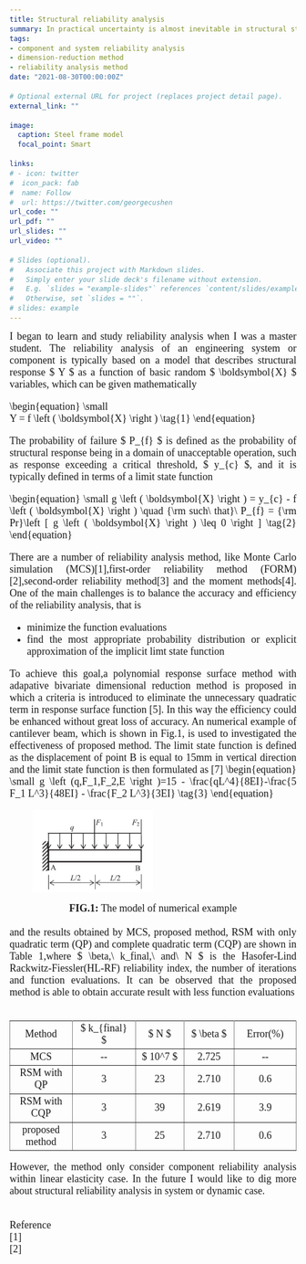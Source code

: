 ```yaml
---
title: Structural reliability analysis
summary: In practical uncertainty is almost inevitable in structural stiffness and external load, and balancing the efficiency and accuracy of reliability analysis method is still challenging and attractive.
tags:
- component and system reliability analysis
- dimension-reduction method
- reliability analysis method
date: "2021-08-30T00:00:00Z"

# Optional external URL for project (replaces project detail page).
external_link: ""

image:
  caption: Steel frame model
  focal_point: Smart

links:
# - icon: twitter
#  icon_pack: fab
#  name: Follow
#  url: https://twitter.com/georgecushen
url_code: ""
url_pdf: ""
url_slides: ""
url_video: ""

# Slides (optional).
#   Associate this project with Markdown slides.
#   Simply enter your slide deck's filename without extension.
#   E.g. `slides = "example-slides"` references `content/slides/example-slides.md`.
#   Otherwise, set `slides = ""`.
# slides: example
---
```

<font size="4" font face = "Times New Roman">
<DIV align="justify">
  I began to learn and study reliability analysis when I was a master student. The reliability analysis of an engineering system or component is typically based on a model that describes structural response $ Y $ as a function of basic random $ \boldsymbol{X} $ variables, which can be given mathematically
  
  \begin{equation} \small  
  Y = f \left ( \boldsymbol{X} \right )
  \tag{1}
  \end{equation}
  
  The probability of failure $ P_{f} $ is defined as the probability of structural response being in a domain of unacceptable operation, such as response exceeding a critical threshold, $ y_{c} $, and it is typically defined in terms of a limit state function

  \begin{equation} \small
  g \left ( \boldsymbol{X} \right ) = y_{c} - f \left ( \boldsymbol{X} \right ) \quad
  {\rm such\ that}\ P_{f} = {\rm Pr}\left [ g \left ( \boldsymbol{X} \right ) \leq 0 \right ]
  \tag{2}
  \end{equation}
  
  There are a number of reliability analysis method, like Monte Carlo simulation (MCS)[1],first-order reliability method (FORM)[2],second-order reliability method[3] and the moment methods[4]. One of the main challenges is to balance the accuracy and efficiency of the reliability analysis, that is
  <ul>
    <li> minimize the function evaluations </li>
    <li> find the most appropriate probability distribution or explicit approximation of the implicit limt state function </li>
  </ul>
  To achieve this goal,a polynomial response surface method with adapative bivariate dimensional reduction method is proposed in which a criteria is introduced to eliminate the unnecessary quadratic term in response surface function [5]. In this way the efficiency could be enhanced without great loss of accuracy. An numerical example of cantilever beam, which is shown in Fig.1, is used to investigated the effectiveness of proposed method. The limit state function is defined as the displacement of point B is equal to 15mm in vertical direction and the limit state function is then formulated  as [7]
  \begin{equation} \small
  g \left (q,F_1,F_2,E \right )=15 - \frac{qL^4}{8EI}-\frac{5 F_1 L^3}{48EI} - \frac{F_2 L^3}{3EI}
  \tag{3}
  \end{equation}

  <figure class="half" style="display:flex; align-items: flex-end">
    <img src="reliability-2.jpg" style ="width: 50%; height: 50%"> 
  </figure>
  <DIV align="CENTER">
    <b>FIG.1:</b> The model of numerical example
  </DIV>
  <br/>
  and the results obtained by MCS, proposed method, RSM with only quadratic term (QP) and complete quadratic term (CQP) are shown in Table 1,where $ \beta,\ k_final,\ and\ N  $ is the Hasofer-Lind Rackwitz-Fiessler(HL-RF) reliability index, the number of iterations and function evaluations. It can be observed that the proposed method is able to obtain accurate result with less function evaluations
</DIV> 
<br/>


<DIV align="center" >
  <table border="1" cellspacing="0" frame=void rules = all>
    <tr>
      <td align="center" width = "200" > Method </td>
      <td align="center" width = "200" > $ k_{final} $ </td>
      <td align="center" width = "200" > $ N $ </td>
      <td align="center" width = "200" > $ \beta $ </td>
      <td align="center" width = "200" > Error(%) </td>
    </tr>
    <tr>
      <td align="center" width = "200" > MCS </td>
      <td align="center" width = "200" > -- </td>
      <td align="center" width = "200" > $ 10^7 $ </td>
      <td align="center" width = "200" > 2.725 </td>
      <td align="center" width = "200" > -- </td>
    </tr>
    <tr>
      <td align="center"> RSM with QP </td>
      <td align="center"> 3 </td>
      <td align="center"> 23 </td>
      <td align="center"> 2.710 </td>
      <td align="center"> 0.6 </td>
    </tr>
    <tr>
      <td align="center"> RSM with CQP </td>
      <td align="center"> 3 </td>
      <td align="center"> 39 </td>
      <td align="center"> 2.619 </td>
      <td align="center"> 3.9 </td>
    </tr>
    <tr>
      <td align="center"> proposed method </td>
      <td align="center"> 3 </td>
      <td align="center"> 25 </td>
      <td align="center"> 2.710 </td>
      <td align="center"> 0.6 </td>
    </tr>
  </table>
</DIV>


<font size="4" font face = "Times New Roman">
<DIV align="justify">

  However, the method only consider component reliability analysis within linear elasticity case. In the future I would like to dig more about structural reliability analysis in system or dynamic case.

  </br>
  Reference <br/>
  [1] </br>
  [2] </br>


</DIV> 



